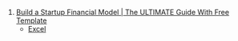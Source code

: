 1. [Build a Startup Financial Model | The ULTIMATE Guide With Free Template](https://youtu.be/gZFfoiYkL-U)
    - [Excel](./Excel/Start-Startup-Financial-Model.xlsx)